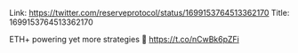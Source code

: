 Link:  https://twitter.com/reserveprotocol/status/1699153764513362170
Title: 1699153764513362170

ETH+ powering yet more strategies 👀 https://t.co/nCwBk6pZFi